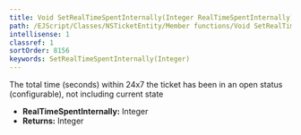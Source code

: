 ```yaml
---
title: Void SetRealTimeSpentInternally(Integer RealTimeSpentInternally)
path: /EJScript/Classes/NSTicketEntity/Member functions/Void SetRealTimeSpentInternally(Integer p_0)
intellisense: 1
classref: 1
sortOrder: 8156
keywords: SetRealTimeSpentInternally(Integer)
---
```



The total time (seconds) within 24x7 the ticket has been in an open status (configurable), not including current state



* **RealTimeSpentInternally:** Integer
* **Returns:** Integer


